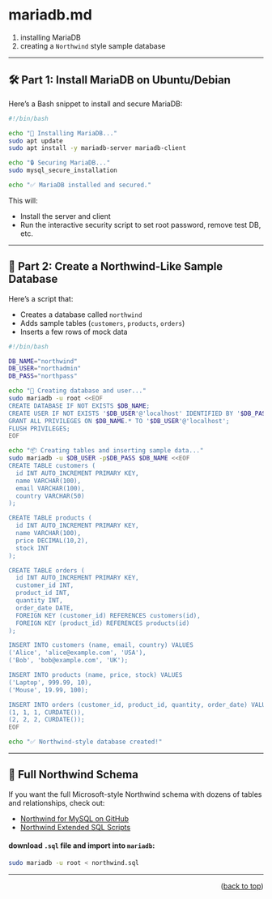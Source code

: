 <a name="topage"></a>

# mariadb.md

1. installing MariaDB
2. creating a `Northwind` style sample database

---

## 🛠️ Part 1: Install MariaDB on Ubuntu/Debian
Here’s a Bash snippet to install and secure MariaDB:

```bash
#!/bin/bash

echo "🔧 Installing MariaDB..."
sudo apt update
sudo apt install -y mariadb-server mariadb-client

echo "🔒 Securing MariaDB..."
sudo mysql_secure_installation

echo "✅ MariaDB installed and secured."
```

This will:
- Install the server and client
- Run the interactive security script to set root password, remove test DB, etc.

---

## 🧪 Part 2: Create a Northwind-Like Sample Database

Here’s a script that:
- Creates a database called `northwind`
- Adds sample tables (`customers`, `products`, `orders`)
- Inserts a few rows of mock data

```bash
#!/bin/bash

DB_NAME="northwind"
DB_USER="northadmin"
DB_PASS="northpass"

echo "🚀 Creating database and user..."
sudo mariadb -u root <<EOF
CREATE DATABASE IF NOT EXISTS $DB_NAME;
CREATE USER IF NOT EXISTS '$DB_USER'@'localhost' IDENTIFIED BY '$DB_PASS';
GRANT ALL PRIVILEGES ON $DB_NAME.* TO '$DB_USER'@'localhost';
FLUSH PRIVILEGES;
EOF

echo "📦 Creating tables and inserting sample data..."
sudo mariadb -u $DB_USER -p$DB_PASS $DB_NAME <<EOF
CREATE TABLE customers (
  id INT AUTO_INCREMENT PRIMARY KEY,
  name VARCHAR(100),
  email VARCHAR(100),
  country VARCHAR(50)
);

CREATE TABLE products (
  id INT AUTO_INCREMENT PRIMARY KEY,
  name VARCHAR(100),
  price DECIMAL(10,2),
  stock INT
);

CREATE TABLE orders (
  id INT AUTO_INCREMENT PRIMARY KEY,
  customer_id INT,
  product_id INT,
  quantity INT,
  order_date DATE,
  FOREIGN KEY (customer_id) REFERENCES customers(id),
  FOREIGN KEY (product_id) REFERENCES products(id)
);

INSERT INTO customers (name, email, country) VALUES
('Alice', 'alice@example.com', 'USA'),
('Bob', 'bob@example.com', 'UK');

INSERT INTO products (name, price, stock) VALUES
('Laptop', 999.99, 10),
('Mouse', 19.99, 100);

INSERT INTO orders (customer_id, product_id, quantity, order_date) VALUES
(1, 1, 1, CURDATE()),
(2, 2, 2, CURDATE());
EOF

echo "✅ Northwind-style database created!"
```

---

## 🧭 Full Northwind Schema

If you want the full Microsoft-style Northwind schema with dozens of tables and relationships, check out:
- [Northwind for MySQL on GitHub](https://github.com/epikur-io/northwind)
- [Northwind Extended SQL Scripts](https://github.com/mrin9/northwind)

#### download `.sql` file and import into `mariadb`:
```bash
sudo mariadb -u root < northwind.sql
```

----

<p align="right">(<a href="#topage">back to top</a>)</p>
<br/>
<br/>
